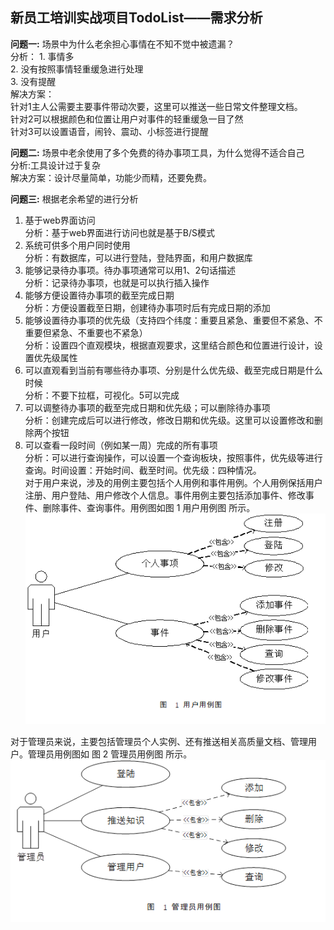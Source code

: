 ## 新员工培训实战项目TodoList——需求分析             

**问题一:** 场景中为什么老余担心事情在不知不觉中被遗漏？<br>
	分析： 1. 事情多<br>
	       2. 没有按照事情轻重缓急进行处理<br>
	       3. 没有提醒<br>
解决方案：<br>
	  针对1主人公需要主要事件带动次要，这里可以推送一些日常文件整理文档。<br>
	  针对2可以根据颜色和位置让用户对事件的轻重缓急一目了然<br>
	  针对3可以设置语音，闹铃、震动、小标签进行提醒<br>              
	  
**问题二:** 场景中老余使用了多个免费的待办事项工具，为什么觉得不适合自己<br>
	分析:工具设计过于复杂<br>
	解决方案：设计尽量简单，功能少而精，还要免费。<br>                         
	
**问题三:** 根据老余希望的进行分析<br>
1.	基于web界面访问<br>
	分析：基于web界面进行访问也就是基于B/S模式<br>
2.	系统可供多个用户同时使用<br>
	分析：有数据库，可以进行登陆，登陆界面，和用户数据库<br>
3.	能够记录待办事项。待办事项通常可以用1、2句话描述<br>
	分析：记录待办事项，也就是可以执行插入操作<br>
4.	能够方便设置待办事项的截至完成日期<br>
	分析：方便设置截至日期，创建待办事项时后有完成日期的添加<br>
5.	能够设置待办事项的优先级（支持四个纬度：重要且紧急、重要但不紧急、不重要但紧急、不重要也不紧急）<br>
	分析：设置四个直观模块，根据直观要求，这里结合颜色和位置进行设计，设置优先级属性<br>
6.	可以直观看到当前有哪些待办事项、分别是什么优先级、截至完成日期是什么时候<br>
	分析：不要下拉框，可视化。5可以完成<br>
7.	可以调整待办事项的截至完成日期和优先级；可以删除待办事项<br>
	分析：创建完成后可以进行修改，修改日期和优先级。这里可以设置修改和删除两个按钮<br>
8.	可以查看一段时间（例如某一周）完成的所有事项<br>
	分析：可以进行查询操作，可以设置一个查询板块，按照事件，优先级等进行查询。时间设置：开始时间、截至时间。优先级：四种情况。<br>
对于用户来说，涉及的用例主要包括个人用例和事件用例。个人用例保括用户注册、用户登陆、用户修改个人信息。事件用例主要包括添加事件、修改事件、删除事件、查询事件。用例图如图  1 用户用例图 所示。
![用户用例图](
https://github.com/mkkeliping/fujianyirong/blob/master/picture/user.png)

对于管理员来说，主要包括管理员个人实例、还有推送相关高质量文档、管理用户。管理员用例图如 图  2 管理员用例图 所示。
![管理员用户图](https://github.com/mkkeliping/fujianyirong/blob/master/picture/manager.png)
